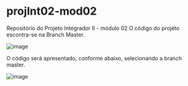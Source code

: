 # projInt02-mod02
Repositório do Projeto Integrador II - módulo 02
O código do projeto escontra-se na Branch Master. 

![image](https://github.com/user-attachments/assets/251aa19a-243c-4a56-9202-3bed5fc4d9db)

O código será apresentado, conforme abaixo, selecionando a branch master.

![image](https://github.com/user-attachments/assets/b2f33fc5-c457-43dc-89b4-e2ab8be15a0b)
